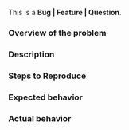 <!-- PLEASE READ THE FOLLOWING INSTRUCTIONS -->

<!-- Choose one of the following: -->
This is a **Bug | Feature | Question**.
<!-- Is it a bug/feature/question or do you need help? -->
<!-- If it's a bug, is it a browser bug? -->

### Overview of the problem



### Description

<!-- Description of the bug, enhancement, or question -->

### Steps to Reproduce

<!--
1. First Step
2. Second Step
3. and so on...
-->

### Expected behavior

<!-- What you expected to happen -->

### Actual behavior

<!-- What actually happened -->
